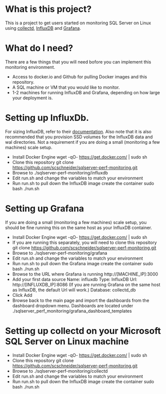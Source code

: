 # What is this project?

This is a project to get users started on monitoring SQL Server on Linux using [collectd](https://collectd.org/), [InfluxDB](https://www.influxdata.com/) and [Grafana](https://grafana.com/).

# What do I need?

There are a few things that you will need bofore you can implement this monitoring environment.

- Access to docker.io and Github for pulling Docker images and this repository.
- A SQL machine or VM that you would like to monitor.
- 1-2 machines for running InfluxDB and Grafana, depending on how large your deployment is.

# Setting up InfluxDb.

For sizing InfluxDB, refer to their [documentation](https://docs.influxdata.com/influxdb/v1.2/guides/hardware_sizing/#general-hardware-guidelines-for-a-single-node). Also note that it is also recommended that you provision SSD volumes for the InfluxDB data and wal directories. Not a requirement if you are doing a small (monitoring a few machines) scale setup.

- Install Docker Engine
  wget -qO- https://get.docker.com/ | sudo sh
- Clone this repository
  git clone https://github.com/scschneider/sqlserver-perf-monitoring.git
- Browse to ./sqlserver-perf-monitoring/influxdb
- Edit run.sh and change the variables to match your environment
- Run run.sh to pull down the InfluxDB image create the container
  sudo bash ./run.sh
  
# Setting up Grafana

If you are doing a small (monitoring a few machines) scale setup, you should be fine running this on the same host as your InfluxDB container.

- Install Docker Engine
  wget -qO- https://get.docker.com/ | sudo sh
- If you are running this separately, you will need to clone this repository
  git clone https://github.com/scschneider/sqlserver-perf-monitoring.git
- Browse to ./sqlserver-perf-monitoring/grafana
- Edit run.sh and change the variables to match your environment
- Run run.sh to pull down the Grafana image create the container
  sudo bash ./run.sh
- Browse to the URL where Grafana is running http://[MACHINE_IP]:3000
- Add your first data source
   Name: influxdb
   Type: InfluxDB
   Url: http://[INFLUXDB_IP]:8086 (If you are running Grafana on the same host as InfluxDB, the default Url will work.)
   Database: collectd_db
- Click Add
- Browse back to the main page and import the dashboards from the dashboard dropdown menu.
  Dashboards are located under ./sqlserver_perf_monitoring/grafana_dashboard_templates
  
# Setting up collectd on your Microsoft SQL Server on Linux machine

- Install Docker Engine
  wget -qO- https://get.docker.com/ | sudo sh
- Clone this repository
  git clone https://github.com/scschneider/sqlserver-perf-monitoring.git
- Browse to ./sqlserver-perf-monitoring/collectd
- Edit run.sh and change the variables to match your environment
- Run run.sh to pull down the InfluxDB image create the container
  sudo bash ./run.sh
